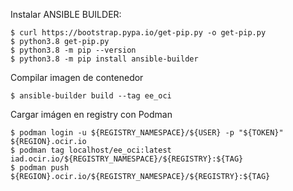 Instalar ANSIBLE BUILDER:

	$ curl https://bootstrap.pypa.io/get-pip.py -o get-pip.py
	$ python3.8 get-pip.py
	$ python3.8 -m pip --version
	$ python3.8 -m pip install ansible-builder 


Compilar imagen de contenedor

	$ ansible-builder build --tag ee_oci

Cargar imágen en registry con Podman


	$ podman login -u ${REGISTRY_NAMESPACE}/${USER} -p "${TOKEN}" ${REGION}.ocir.io
	$ podman tag localhost/ee_oci:latest iad.ocir.io/${REGISTRY_NAMESPACE}/${REGISTRY}:${TAG}
	$ podman push ${REGION}.ocir.io/${REGISTRY_NAMESPACE}/${REGISTRY}:${TAG}

